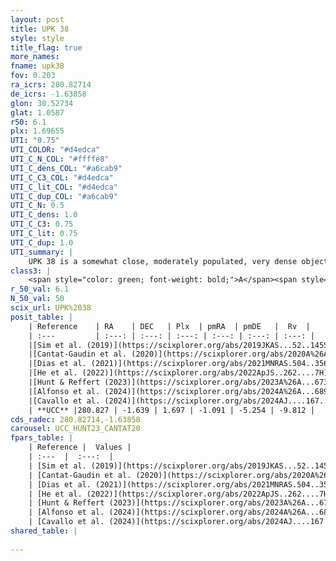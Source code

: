 ```yaml
---
layout: post
title: UPK 38
style: style
title_flag: true
more_names: 
fname: upk38
fov: 0.203
ra_icrs: 280.82714
de_icrs: -1.63858
glon: 30.52734
glat: 1.0587
r50: 6.1
plx: 1.69655
UTI: "0.75"
UTI_COLOR: "#d4edca"
UTI_C_N_COL: "#ffffe8"
UTI_C_dens_COL: "#a6cab9"
UTI_C_C3_COL: "#d4edca"
UTI_C_lit_COL: "#d4edca"
UTI_C_dup_COL: "#a6cab9"
UTI_C_N: 0.5
UTI_C_dens: 1.0
UTI_C_C3: 0.75
UTI_C_lit: 0.75
UTI_C_dup: 1.0
UTI_summary: |
    UPK 38 is a somewhat close, moderately populated, very dense object of high C3 quality. It is well-studied in the literature.
class3: |
    <span style="color: green; font-weight: bold;">A</span><span style="color: #FFC300; font-weight: bold;">B</span>
r_50_val: 6.1
N_50_val: 50
scix_url: UPK%2038
posit_table: |
    | Reference    | RA    | DEC   | Plx  | pmRA  | pmDE   |  Rv  |
    | :---         | :---: | :---: | :---: | :---: | :---: | :---: |
    |[Sim et al. (2019)](https://scixplorer.org/abs/2019JKAS...52..145S) | 280.843 | -1.654 | -- | -1.11 | -5.27 | -- |
    |[Cantat-Gaudin et al. (2020)](https://scixplorer.org/abs/2020A%26A...640A...1C) | 280.829 | -1.654 | 1.675 | -1.102 | -5.202 | -- |
    |[Dias et al. (2021)](https://scixplorer.org/abs/2021MNRAS.504..356D) | 280.83 | -1.653 | 1.65 | -1.088 | -5.243 | -- |
    |[He et al. (2022)](https://scixplorer.org/abs/2022ApJS..262....7H) | 280.839 | -1.647 | 1.706 | -1.073 | -5.333 | -- |
    |[Hunt & Reffert (2023)](https://scixplorer.org/abs/2023A%26A...673A.114H) | 280.82 | -1.643 | 1.665 | -1.173 | -5.377 | -7.026 |
    |[Alfonso et al. (2024)](https://scixplorer.org/abs/2024A%26A...689A..18A) | 281.488 | -2.085 | 1.54 | 0.024 | -5.987 | -- |
    |[Cavallo et al. (2024)](https://scixplorer.org/abs/2024AJ....167...12C) | 280.789 | -1.605 | 1.687 | -- | -- | -- |
    | **UCC** |280.827 | -1.639 | 1.697 | -1.091 | -5.254 | -9.812 | 
cds_radec: 280.82714,-1.63858
carousel: UCC_HUNT23_CANTAT20
fpars_table: |
    | Reference |  Values |
    | :---  |  :---:  |
    | [Sim et al. (2019)](https://scixplorer.org/abs/2019JKAS...52..145S) | `d_pc=572, log(age)=6.45` |
    | [Cantat-Gaudin et al. (2020)](https://scixplorer.org/abs/2020A%26A...640A...1C) | `AVNN=2.09, DMNN=8.9, AgeNN=7.16` |
    | [Dias et al. (2021)](https://scixplorer.org/abs/2021MNRAS.504..356D) | `Av=2.203, Dist=589, logage=7.084, [Fe/H]=-0.025` |
    | [He et al. (2022)](https://scixplorer.org/abs/2022ApJS..262....7H) | `A0=2.35, logAge=6.75` |
    | [Hunt & Reffert (2023)](https://scixplorer.org/abs/2023A%26A...673A.114H) | `AV50=1.939, diffAV50=1.822, MOD50=8.723, logAge50=6.638` |
    | [Alfonso et al. (2024)](https://scixplorer.org/abs/2024A%26A...689A..18A) | `AV=2.08838, MOD=8.89809, logAge=7.15118, Z=-0.0250` |
    | [Cavallo et al. (2024)](https://scixplorer.org/abs/2024AJ....167...12C) | `AV50=2.42, dMod50=9.1, logAge50=6.63, [Fe/H]50=-0.03` |
shared_table: |
    
---
```

